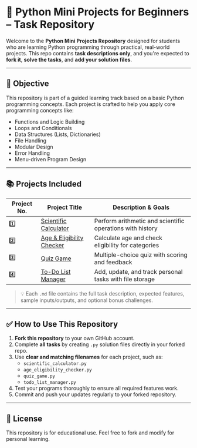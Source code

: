 # 🐍 Python Mini Projects for Beginners – Task Repository

Welcome to the **Python Mini Projects Repository** designed for students who are learning Python programming through practical, real-world projects. This repo contains **task descriptions only**, and you're expected to **fork it**, **solve the tasks**, and **add your solution files**. 

---

## 🧠 Objective

This repository is part of a guided learning track based on a basic Python programming concepts. Each project is crafted to help you apply core programming concepts like:

- Functions and Logic Building
- Loops and Conditionals
- Data Structures (Lists, Dictionaries)
- File Handling
- Modular Design
- Error Handling
- Menu-driven Program Design

---

## 📚 Projects Included

| Project No. | Project Title                    | Description & Goals                                      |
|-------------|----------------------------------|-----------------------------------------------------------|
| 1️⃣          | [Scientific Calculator](Scientific_Calculator.md)        | Perform arithmetic and scientific operations with history |
| 2️⃣          | [Age & Eligibility Checker](Age_Eligibility_Checker.md)  | Calculate age and check eligibility for categories         |
| 3️⃣          | [Quiz Game](Quiz_Game.md)                              | Multiple-choice quiz with scoring and feedback            |
| 4️⃣          | [To-Do List Manager](To-Do_List_Manager.md)            | Add, update, and track personal tasks with file storage   |

> 💡 Each `.md` file contains the full task description, expected features, sample inputs/outputs, and optional bonus challenges.

---

## ✅ How to Use This Repository

1. **Fork this repository** to your own GitHub account.
2. Complete **all tasks** by creating `.py` solution files directly in your forked repo.
3. Use **clear and matching filenames** for each project, such as:
   - `scientific_calculator.py`
   - `age_eligibility_checker.py`
   - `quiz_game.py`
   - `todo_list_manager.py`
4. Test your programs thoroughly to ensure all required features work.
5. Commit and push your updates regularly to your forked repository.

---


## 📄 License

This repository is for educational use. Feel free to fork and modify for personal learning.
